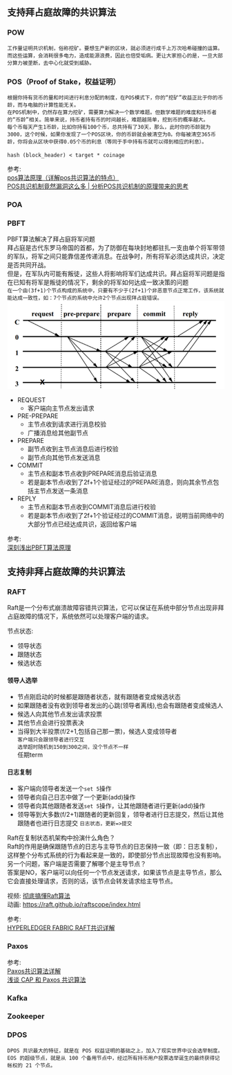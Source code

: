 
## 支持拜占庭故障的共识算法
### POW
    工作量证明共识机制，俗称挖矿。要想生产新的区块，就必须进行成千上万次哈希碰撞的运算。而这些运算，会消耗很多电力，造成能源浪费，因此也倍受垢病。更让大家担心的是，一旦大部分算力被垄断，去中心化就受到威胁。

### POS（Proof of Stake，权益证明）   
    根据你持有货币的量和时间进行利息分配的制度，在POS模式下，你的“挖矿”收益正比于你的币龄，而与电脑的计算性能无关。  
    在POS机制中，仍然存在算力挖矿，需要算力解决一个数学难题。但数学难题的难度和持币者的“币龄”相关。简单来说，持币者持有币的时间越长，难题越简单，挖到币的概率越大。   
    每个币每天产生1币龄，比如你持有100个币，总共持有了30天，那么，此时你的币龄就为3000，这个时候，如果你发现了一个POS区块，你的币龄就会被清空为0。你每被清空365币龄，你将会从区块中获得0.05个币的利息（等同于手中持有币就可以得到相应的利息）。 
 `hash (block_header) < target * coinage`

参考:   
[pos算法原理（详解pos共识算法的特点）](https://www.changchenghao.cn/n/696777.html)     
[POS共识机制竟然漏洞这么多 | 分析POS共识机制的原理带来的思考](https://blog.51cto.com/wenxing/3044739)

### POA
  

### PBFT
   PBFT算法解决了拜占庭将军问题    
   拜占庭是古代东罗马帝国的首都，为了防御在每块封地都驻扎一支由单个将军带领的军队，将军之间只能靠信差传递消息。在战争时，所有将军必须达成共识，决定是否共同开战。   
   但是，在军队内可能有叛徒，这些人将影响将军们达成共识。拜占庭将军问题是指在已知有将军是叛徒的情况下，剩余的将军如何达成一致决策的问题    
   `在一个由(3f+1)个节点构成的系统中，只要有不少于(2f+1)个非恶意节点正常工作，该系统就能达成一致性，如：7个节点的系统中允许2个节点出现拜占庭错误。`
   ![deliver block流程图](../file/pbft.png)  
* REQUEST
  * 客户端向主节点发出请求
* PRE-PREPARE
  * 主节点收到请求进行消息校验
  * 广播消息给其他副节点
* PREPARE
  * 副节点收到主节点消息后进行校验
  * 副节点向其他节点发送消息
* COMMIT
  * 主节点和副本节点收到PREPARE消息后验证消息
  * 若是副本节点i收到了2f+1个验证经过的PREPARE消息，则向其余节点包括主节点发送一条消息
* REPLY
  * 主节点和副本节点收到COMMIT消息后进行校验
  * 若是副本节点i收到了2f+1个验证经过的COMMIT消息，说明当前网络中的大部分节点已经达成共识，返回给客户端

参考:   
[深刻浅出PBFT算法原理](https://www.shangmayuan.com/a/2acd71700a4d437d98712c8c.html)


## 支持非拜占庭故障的共识算法
### RAFT
Raft是一个分布式崩溃故障容错共识算法，它可以保证在系统中部分节点出现非拜占庭故障的情况下，系统依然可以处理客户端的请求。   

节点状态:  
* 领导状态
* 跟随状态
* 候选状态

#### 领导人选举
* 节点刚启动的时候都是跟随者状态，就有跟随者变成候选状态
* 如果跟随者没有收到领导者发出的心跳(领导者离线),也会有跟随者变成候选人
* 候选人向其他节点发出请求投票  
* 其他节点会进行投票表决   
* 当得到大半投票(f/2+1,包括自己那一票)，候选人变成领导者   
`客户端只会跟领导者进行交互`     
`选举超时随机到150到300之间，没个节点不一样`     
任期term

#### 日志复制
* 客户端向领导者发送一个`set 5`操作
* 领导者向自己日志中做了一个更新(add)操作
* 领导者向其他跟随者发送`set 5`操作，让其他跟随者进行更新(add)操作
* 领导等到大多数(f/2+1)跟随者的更新回复，领导者进行日志提交，然后让其他跟随者也进行日志提交
`日志状态，更新=>提交`


Raft在复制状态机架构中扮演什么角色？  
Raft的作用是确保跟随节点的日志与主导节点的日志保持一致（即：日志复制），这样整个分布式系统的行为看起来是一致的，即使部分节点出现故障也没有影响。   
另一个问题，客户端是否需要了解哪个是主导节点？    
答案是NO，客户端可以向任何一个节点发送请求，如果该节点是主导节点，那么它会直接处理请求，否则的话，该节点会转发请求给主导节点。    


视频: [彻底搞懂Raft算法](https://www.bilibili.com/video/BV1Ev411t7jh/?spm_id_from=333.788.recommend_more_video.-1)   
动画: https://raft.github.io/raftscope/index.html   

参考:  
[HYPERLEDGER FABRIC RAFT共识详解](https://www.freesion.com/article/2585407398/)   


### Paxos

参考:   
[Paxos共识算法详解](https://juejin.cn/post/6844903817297788942)    
[浅谈 CAP 和 Paxos 共识算法](https://www.jiqizhixin.com/articles/2020-02-20-3)

### Kafka
### Zookeeper
  

### DPOS  
    DPOS 共识最大的特征，就是在 POS 权益证明的基础之上，加入了现实世界中议会选举制度。  
    EOS 的超级节点，就是从 100 个备用节点中，经过所有持币用户投票选举诞生的最终获得记帐权的 21 个节点。
